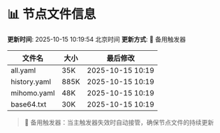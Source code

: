 # 📊 节点文件信息

**更新时间**: 2025-10-15 10:19:54 北京时间
**更新方式**: 🔄 备用触发器

| 文件名 | 大小 | 最后修改 |
|--------|------|----------|
| all.yaml | 35K | 2025-10-15 10:19 |
| history.yaml | 885K | 2025-10-15 10:19 |
| mihomo.yaml | 48K | 2025-10-15 10:19 |
| base64.txt | 30K | 2025-10-15 10:19 |

> 🔄 备用触发器：当主触发器失效时自动接管，确保节点文件的持续更新
